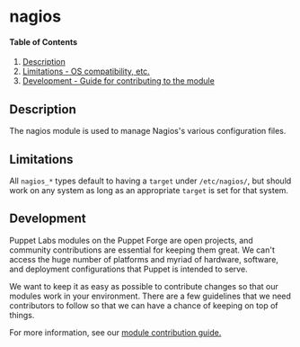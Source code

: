 # nagios

#### Table of Contents

1. [Description](#description)
2. [Limitations - OS compatibility, etc.](#limitations)
3. [Development - Guide for contributing to the module](#development)

<a id="description"></a>
## Description

The nagios module is used to manage Nagios's various configuration files.

<a id="limitations"></a>
## Limitations

All `nagios_*` types default to having a `target` under `/etc/nagios/`, but should work on any system as long as an appropriate `target` is set for that system.

<a id="development"></a>
## Development

Puppet Labs modules on the Puppet Forge are open projects, and community contributions are essential for keeping them great. We can't access the huge number of platforms and myriad of hardware, software, and deployment configurations that Puppet is intended to serve.

We want to keep it as easy as possible to contribute changes so that our modules work in your environment. There are a few guidelines that we need contributors to follow so that we can have a chance of keeping on top of things.

For more information, see our [module contribution guide.](https://docs.puppetlabs.com/forge/contributing.html)
